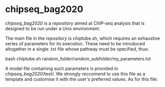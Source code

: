 # chipseq_bag2020
*chipseq_bag2020* is a *repository* aimed at ChIP-seq analysis that is designed to be run under a Unix environment.

The main file in the *repository* is chiptube.sh, which requires an exhaustive series of parameters for its execution. These need to be introduced altogether in a single .txt file whose pathway must be specified, thus:

  bash chiptube.sh random_folder/random_subfolder/my_parameters.txt 
  
A model file containing such parameters is provided in *chipseq_bag2020*/test/. We strongly reccomend to use this file as a template and customise it with the user's preferred values. As for this file:


